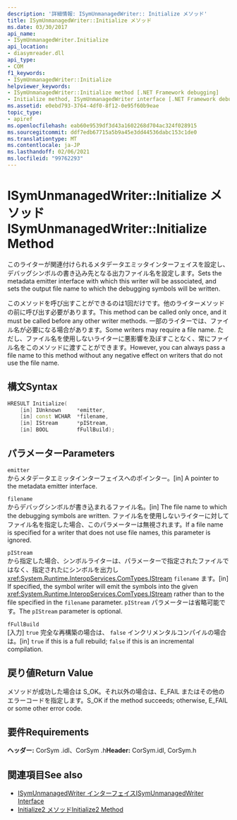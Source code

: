```yaml
---
description: '詳細情報: ISymUnmanagedWriter:: Initialize メソッド'
title: ISymUnmanagedWriter::Initialize メソッド
ms.date: 03/30/2017
api_name:
- ISymUnmanagedWriter.Initialize
api_location:
- diasymreader.dll
api_type:
- COM
f1_keywords:
- ISymUnmanagedWriter::Initialize
helpviewer_keywords:
- ISymUnmanagedWriter::Initialize method [.NET Framework debugging]
- Initialize method, ISymUnmanagedWriter interface [.NET Framework debugging]
ms.assetid: e0ebd793-3764-4df0-8f12-0e95f60b9eae
topic_type:
- apiref
ms.openlocfilehash: eab60e9539df3d43a1602268d704ac324f028915
ms.sourcegitcommit: ddf7edb67715a5b9a45e3dd44536dabc153c1de0
ms.translationtype: MT
ms.contentlocale: ja-JP
ms.lasthandoff: 02/06/2021
ms.locfileid: "99762293"
---
```

# <a name="isymunmanagedwriterinitialize-method"></a><span data-ttu-id="024d3-103">ISymUnmanagedWriter::Initialize メソッド</span><span class="sxs-lookup"><span data-stu-id="024d3-103">ISymUnmanagedWriter::Initialize Method</span></span>

<span data-ttu-id="024d3-104">このライターが関連付けられるメタデータエミッタインターフェイスを設定し、デバッグシンボルの書き込み先となる出力ファイル名を設定します。</span><span class="sxs-lookup"><span data-stu-id="024d3-104">Sets the metadata emitter interface with which this writer will be associated, and sets the output file name to which the debugging symbols will be written.</span></span>  
  
 <span data-ttu-id="024d3-105">このメソッドを呼び出すことができるのは1回だけです。他のライターメソッドの前に呼び出す必要があります。</span><span class="sxs-lookup"><span data-stu-id="024d3-105">This method can be called only once, and it must be called before any other writer methods.</span></span> <span data-ttu-id="024d3-106">一部のライターでは、ファイル名が必要になる場合があります。</span><span class="sxs-lookup"><span data-stu-id="024d3-106">Some writers may require a file name.</span></span> <span data-ttu-id="024d3-107">ただし、ファイル名を使用しないライターに悪影響を及ぼすことなく、常にファイル名をこのメソッドに渡すことができます。</span><span class="sxs-lookup"><span data-stu-id="024d3-107">However, you can always pass a file name to this method without any negative effect on writers that do not use the file name.</span></span>  
  
## <a name="syntax"></a><span data-ttu-id="024d3-108">構文</span><span class="sxs-lookup"><span data-stu-id="024d3-108">Syntax</span></span>  
  
```cpp  
HRESULT Initialize(  
    [in] IUnknown     *emitter,  
    [in] const WCHAR  *filename,  
    [in] IStream      *pIStream,  
    [in] BOOL         fFullBuild);  
```  
  
## <a name="parameters"></a><span data-ttu-id="024d3-109">パラメーター</span><span class="sxs-lookup"><span data-stu-id="024d3-109">Parameters</span></span>  

 `emitter`  
 <span data-ttu-id="024d3-110">からメタデータエミッタインターフェイスへのポインター。</span><span class="sxs-lookup"><span data-stu-id="024d3-110">[in] A pointer to the metadata emitter interface.</span></span>  
  
 `filename`  
 <span data-ttu-id="024d3-111">からデバッグシンボルが書き込まれるファイル名。</span><span class="sxs-lookup"><span data-stu-id="024d3-111">[in] The file name to which the debugging symbols are written.</span></span> <span data-ttu-id="024d3-112">ファイル名を使用しないライターに対してファイル名を指定した場合、このパラメーターは無視されます。</span><span class="sxs-lookup"><span data-stu-id="024d3-112">If a file name is specified for a writer that does not use file names, this parameter is ignored.</span></span>  
  
 `pIStream`  
 <span data-ttu-id="024d3-113">から指定した場合、シンボルライターは、パラメーターで指定されたファイルではなく、指定されたにシンボルを出力し <xref:System.Runtime.InteropServices.ComTypes.IStream> `filename` ます。</span><span class="sxs-lookup"><span data-stu-id="024d3-113">[in] If specified, the symbol writer will emit the symbols into the given <xref:System.Runtime.InteropServices.ComTypes.IStream> rather than to the file specified in the `filename` parameter.</span></span> <span data-ttu-id="024d3-114">`pIStream` パラメーターは省略可能です。</span><span class="sxs-lookup"><span data-stu-id="024d3-114">The `pIStream` parameter is optional.</span></span>  
  
 `fFullBuild`  
 <span data-ttu-id="024d3-115">[入力] `true` 完全な再構築の場合は、 `false` インクリメンタルコンパイルの場合は。</span><span class="sxs-lookup"><span data-stu-id="024d3-115">[in] `true` if this is a full rebuild; `false` if this is an incremental compilation.</span></span>  
  
## <a name="return-value"></a><span data-ttu-id="024d3-116">戻り値</span><span class="sxs-lookup"><span data-stu-id="024d3-116">Return Value</span></span>  

 <span data-ttu-id="024d3-117">メソッドが成功した場合は S_OK。それ以外の場合は、E_FAIL またはその他のエラーコードを指定します。</span><span class="sxs-lookup"><span data-stu-id="024d3-117">S_OK if the method succeeds; otherwise, E_FAIL or some other error code.</span></span>  
  
## <a name="requirements"></a><span data-ttu-id="024d3-118">要件</span><span class="sxs-lookup"><span data-stu-id="024d3-118">Requirements</span></span>  

 <span data-ttu-id="024d3-119">**ヘッダー:** CorSym .idl、CorSym .h</span><span class="sxs-lookup"><span data-stu-id="024d3-119">**Header:** CorSym.idl, CorSym.h</span></span>  
  
## <a name="see-also"></a><span data-ttu-id="024d3-120">関連項目</span><span class="sxs-lookup"><span data-stu-id="024d3-120">See also</span></span>

- [<span data-ttu-id="024d3-121">ISymUnmanagedWriter インターフェイス</span><span class="sxs-lookup"><span data-stu-id="024d3-121">ISymUnmanagedWriter Interface</span></span>](isymunmanagedwriter-interface.md)
- [<span data-ttu-id="024d3-122">Initialize2 メソッド</span><span class="sxs-lookup"><span data-stu-id="024d3-122">Initialize2 Method</span></span>](isymunmanagedwriter-initialize2-method.md)
